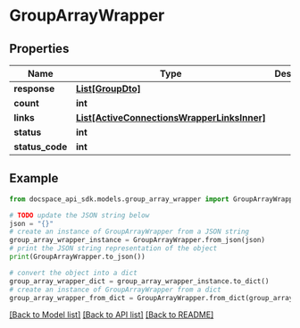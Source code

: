 # GroupArrayWrapper

## Properties

Name | Type | Description | Notes
------------ | ------------- | ------------- | -------------
**response** | [**List[GroupDto]**](GroupDto.md) |  | [optional] 
**count** | **int** |  | [optional] 
**links** | [**List[ActiveConnectionsWrapperLinksInner]**](ActiveConnectionsWrapperLinksInner.md) |  | [optional] 
**status** | **int** |  | [optional] 
**status_code** | **int** |  | [optional] 

## Example

```python
from docspace_api_sdk.models.group_array_wrapper import GroupArrayWrapper

# TODO update the JSON string below
json = "{}"
# create an instance of GroupArrayWrapper from a JSON string
group_array_wrapper_instance = GroupArrayWrapper.from_json(json)
# print the JSON string representation of the object
print(GroupArrayWrapper.to_json())

# convert the object into a dict
group_array_wrapper_dict = group_array_wrapper_instance.to_dict()
# create an instance of GroupArrayWrapper from a dict
group_array_wrapper_from_dict = GroupArrayWrapper.from_dict(group_array_wrapper_dict)
```
[[Back to Model list]](../README.md#documentation-for-models) [[Back to API list]](../README.md#documentation-for-api-endpoints) [[Back to README]](../README.md)



